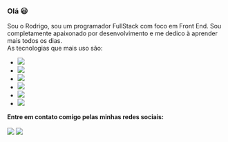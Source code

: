 ### Olá 😃
Sou o Rodrigo, sou um programador FullStack com foco em Front End. Sou completamente apaixonado por desenvolvimento e me dedico à aprender mais todos os dias. <br>
As tecnologias que mais uso são: 

- <img src="https://img.shields.io/badge/HTML-239120?style=for-the-badge&logo=html5&logoColor=white">
- <img src="https://img.shields.io/badge/CSS-239120?&style=for-the-badge&logo=css3&logoColor=white">
- <img src="https://img.shields.io/badge/Tailwind_CSS-38B2AC?style=for-the-badge&logo=tailwind-css&logoColor=white">
- <img src="https://img.shields.io/badge/JavaScript-F7DF1E?style=for-the-badge&logo=javascript&logoColor=black">
- <img src="https://img.shields.io/badge/React-20232A?style=for-the-badge&logo=react&logoColor=61DAFB">
- <img src="https://img.shields.io/badge/Node.js-43853D?style=for-the-badge&logo=node.js&logoColor=white">

<b>Entre em contato comigo pelas minhas redes sociais:</b> <br><br> 
<a href="https://www.instagram.com/rodri.oliver94/" target="_blank"><img src="https://img.shields.io/badge/Instagram-E4405F?style=for-the-badge&logo=instagram&logoColor=white"></a>
<a href="https://www.linkedin.com/in/rodrigo-oliveira-a42b7626a/" target="_blank"><img src="https://img.shields.io/badge/LinkedIn-0077B5?style=for-the-badge&logo=linkedin&logoColor=white"></a>
